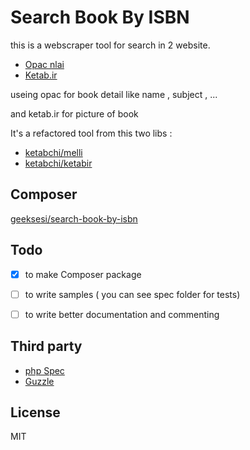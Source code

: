 # Search Book By ISBN 
this is a webscraper tool for search in 2 website.
- [Opac nlai](http://opac.nlai.ir/opac-prod/search/newSearch.do)
- [Ketab.ir](http://ketab.ir/Search.aspx)

useing opac for book detail like name , subject , ...

and ketab.ir for picture of book


It's a refactored tool from this two libs :
- [ketabchi/melli](https://github.com/ketabchi/melli)
- [ketabchi/ketabir](https://github.com/ketabchi/ketabir) 


## Composer 
[geeksesi/search-book-by-isbn](https://packagist.org/packages/geeksesi/book-by-isbn)

## Todo
- [x] to make Composer package
- [ ] to write samples ( you can see spec folder for tests)
- [ ] to write better documentation and commenting


## Third party
- [php Spec](https://github.com/phpspec/phpspec)
- [Guzzle](http://docs.guzzlephp.org/en/stable/)

## License 
MIT

